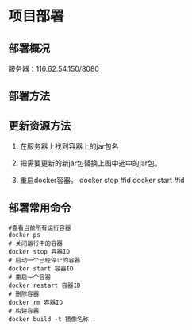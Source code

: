 # 项目部署

## 部署概况

服务器：116.62.54.150/8080

## 部署方法

## 更新资源方法

1. 在服务器上找到容器上的jar包名

2. 把需要更新的新jar包替换上图中选中的jar包。

3. 重启docker容器。
docker stop #id
docker start #id

## 部署常用命令

```shell
#查看当前所有运行容器
docker ps
# 关闭运行中的容器
docker stop 容器ID
# 启动一个已经停止的容器
docker start 容器ID
# 重启一个容器
docker restart 容器ID
# 删除容器
docker rm 容器ID
# 构建容器
docker build -t 镜像名称 .
```

